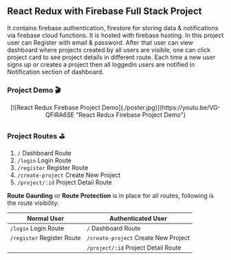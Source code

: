 ## React Redux with Firebase Full Stack Project

It contains firebase authentication, firestore for storing data & notifications via firebase cloud functions. It is hosted with firebase hsoting. In this project user can Register with email & password. After that user can view dashboard where projects created by all users are visible, one can click project card to see project details in different route. Each time a new user signs up or creates a project then all loggedin users are notified in Notification section of dashboard.

### Project Demo 🎬


<p align="center">
[![React Redux Firebase Project Demo](./poster.jpg)](https://youtu.be/VG-QFiRA6SE "React Redux Firebase Project Demo")
</p>


### Project Routes ⛳️

1. `/` Dashboard Route
2. `/login` Login Route
3. `/register` Register Route
4. `/create-project` Create New Project
5. `/project/:id` Project Detail Route

**Route Gaurding** or **Route Protection** is in place for all routes, following is the route visibility:

| Normal User                | Authenticated User                   |
|----------------------------|--------------------------------------|
| `/login` Login Route       | `/` Dashboard Route                  |
| `/register` Register Route | `/create-project` Create New Project |
|                            | `/project/:id` Project Detail Route  |


